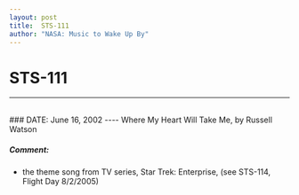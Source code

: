 ```yaml
---
layout: post
title:  STS-111
author: "NASA: Music to Wake Up By"
---
```


# STS-111
----
<br/>
### DATE: June 16, 2002
----
Where My Heart Will Take Me, by Russell Watson

##### Comment:
* the theme song from TV series, Star Trek: Enterprise, (see STS-114, Flight Day 8/2/2005)
